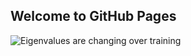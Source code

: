 ## Welcome to GitHub Pages

![Eigenvalues are changing over training](https://whadup.github.com/eigenvalues.giv)
